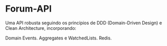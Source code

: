 # Forum-API
Uma API robusta seguindo os princípios de DDD (Domain-Driven Design) e Clean Architecture, incorporando:

Domain Events.
Aggregates e WatchedLists.
Redis.
